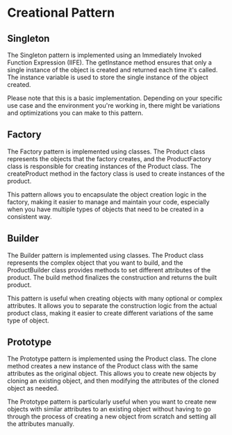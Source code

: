 # Creational Pattern

## Singleton
The Singleton pattern is implemented using an Immediately Invoked Function Expression (IIFE). The getInstance method ensures that only a single instance of the object is created and returned each time it's called. The instance variable is used to store the single instance of the object created.

Please note that this is a basic implementation. Depending on your specific use case and the environment you're working in, there might be variations and optimizations you can make to this pattern.

## Factory
The Factory pattern is implemented using classes. The Product class represents the objects that the factory creates, and the ProductFactory class is responsible for creating instances of the Product class. The createProduct method in the factory class is used to create instances of the product.

This pattern allows you to encapsulate the object creation logic in the factory, making it easier to manage and maintain your code, especially when you have multiple types of objects that need to be created in a consistent way.

## Builder
The Builder pattern is implemented using classes. The Product class represents the complex object that you want to build, and the ProductBuilder class provides methods to set different attributes of the product. The build method finalizes the construction and returns the built product.

This pattern is useful when creating objects with many optional or complex attributes. It allows you to separate the construction logic from the actual product class, making it easier to create different variations of the same type of object.

## Prototype
The Prototype pattern is implemented using the Product class. The clone method creates a new instance of the Product class with the same attributes as the original object. This allows you to create new objects by cloning an existing object, and then modifying the attributes of the cloned object as needed.

The Prototype pattern is particularly useful when you want to create new objects with similar attributes to an existing object without having to go through the process of creating a new object from scratch and setting all the attributes manually.